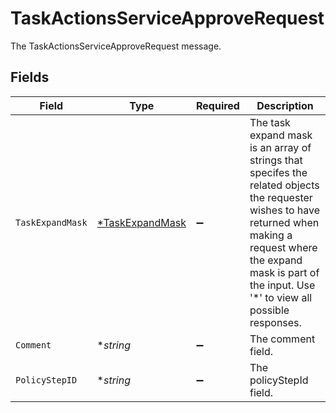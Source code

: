 # TaskActionsServiceApproveRequest

The TaskActionsServiceApproveRequest message.


## Fields

| Field                                                                                                                                                                                                                           | Type                                                                                                                                                                                                                            | Required                                                                                                                                                                                                                        | Description                                                                                                                                                                                                                     |
| ------------------------------------------------------------------------------------------------------------------------------------------------------------------------------------------------------------------------------- | ------------------------------------------------------------------------------------------------------------------------------------------------------------------------------------------------------------------------------- | ------------------------------------------------------------------------------------------------------------------------------------------------------------------------------------------------------------------------------- | ------------------------------------------------------------------------------------------------------------------------------------------------------------------------------------------------------------------------------- |
| `TaskExpandMask`                                                                                                                                                                                                                | [*TaskExpandMask](../../models/shared/taskexpandmask.md)                                                                                                                                                                        | :heavy_minus_sign:                                                                                                                                                                                                              |  The task expand mask is an array of strings that specifes the related objects the requester wishes to have returned when making a request where the expand mask is part of the input. Use '*' to view all possible responses.<br/> |
| `Comment`                                                                                                                                                                                                                       | **string*                                                                                                                                                                                                                       | :heavy_minus_sign:                                                                                                                                                                                                              | The comment field.                                                                                                                                                                                                              |
| `PolicyStepID`                                                                                                                                                                                                                  | **string*                                                                                                                                                                                                                       | :heavy_minus_sign:                                                                                                                                                                                                              | The policyStepId field.                                                                                                                                                                                                         |